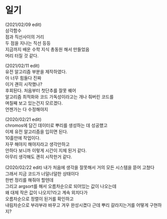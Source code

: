 # 일기
(2021/02/09 edit)  
삼각함수  
점과 직선사이의 거리  
두 점을 지나는 직선 등등  
지금까지 배운 수학 지식 총동원 해서 만들었음  
머리 터질 것 같다.
  
(2021/02/11 edit)  
유전 알고리즘 부분을 제작하였다.  
아 너무 힘들다 진짜  
이거 괜히 시작했나?  
후회된다.
처음부터 첫단추를 잘못 꿰어   
알고리즘 최적화와 코드 가독성이라고는 개나 줘버린 코드를  
며칠째 보고 있는건지 모르겠다.  
언젠가는 다 수정해야지  

(2020/02/21 edit)  
chromos에 담긴 데이터로 뿌리를 생성하는 데 성공헀고  
이제 유전 알고리즘을 입히면 된다.  
10흘만에 작업이다.  
자꾸 해야지 해야지라고 생각만하고  
안하다 보니까 이렇게 시간이 지체 된거 같다.  
아무리 생각해도 괜히 시작한거 같다.  

(2020/02/22 edit)
내가 처음에 생각을 잘못해서 거의 모든 시스템을 뜯어 고쳤다  
그래서 지금 코드가 너덜너덜한 상태이다  
한번 정리를 해줘야 할텐데  
그리고 argsort를 해서 오름차순으로 되어있는 값이 나오는데    
왜 대체 작은 값이 나오지?라고 계속 외치다가  
오름차순으로 정렬이 된거를 확인하고  
내림차순으로 부랴부랴 바꾸고 겨우 완성시켰다
근데 뿌리 갈라지는거를 어떻게 구현하지?  
